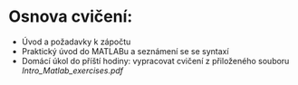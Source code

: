 # Osnova cvičení:
* Úvod a požadavky k zápočtu
* Praktický úvod do MATLABu a seznámení se se syntaxí
* Domácí úkol do příští hodiny: vypracovat cvičení z přiloženého souboru *Intro_Matlab_exercises.pdf*

